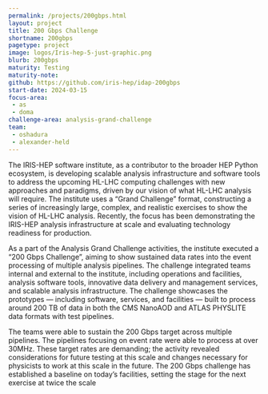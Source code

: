 ```yaml
---
permalink: /projects/200gbps.html
layout: project
title: 200 Gbps Challenge
shortname: 200gbps
pagetype: project
image: logos/Iris-hep-5-just-graphic.png
blurb: 200gbps
maturity: Testing
maturity-note:
github: https://github.com/iris-hep/idap-200gbps
start-date: 2024-03-15
focus-area:
 - as
 - doma
challenge-area: analysis-grand-challenge
team:
 - oshadura
 - alexander-held
---
```


The IRIS-HEP software institute, as a contributor to the broader HEP Python ecosystem, is developing scalable analysis infrastructure and software tools to address the upcoming HL-LHC computing challenges with new approaches and paradigms, driven by our vision of what HL-LHC analysis will require. The institute uses a “Grand Challenge” format, constructing a series of increasingly large, complex, and realistic exercises to show the vision of HL-LHC analysis. Recently, the focus has been demonstrating the IRIS-HEP analysis infrastructure at scale and evaluating technology readiness for production.

As a part of the Analysis Grand Challenge activities, the institute executed a “200 Gbps Challenge”, aiming to show sustained data rates into the event processing of multiple analysis pipelines. The challenge integrated teams internal and external to the institute, including operations and facilities, analysis software tools, innovative data delivery and management services, and scalable analysis infrastructure. The challenge showcases the prototypes — including software, services, and facilities — built to process around 200 TB of data in both the CMS NanoAOD and ATLAS PHYSLITE data formats with test pipelines.

The teams were able to sustain the 200 Gbps target across multiple pipelines. The pipelines focusing on event rate were able to process at over 30MHz. These target rates are demanding; the activity revealed considerations for future testing at this scale and changes necessary for physicists to work at this scale in the future. The 200 Gbps challenge has established a baseline on today’s facilities, setting the stage for the next exercise at twice the scale